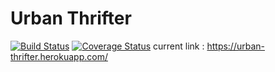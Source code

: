 # Urban Thrifter 
[![Build Status](https://travis-ci.com/leelightman/urban-thrifter.svg?branch=develop&service=github)](https://travis-ci.com/leelightman/urban-thrifter) [![Coverage Status](https://coveralls.io/repos/github/leelightman/urban-thrifter/badge.svg?branch=develop&service=github)](https://coveralls.io/github/leelightman/urban-thrifter?branch=develop)
current link : https://urban-thrifter.herokuapp.com/
